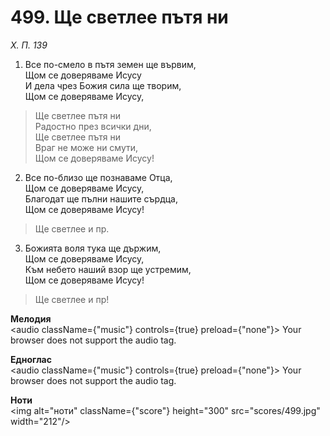 # 499. Ще светлее пътя ни  

*Х. П. 139*  

1. Все по-смело в пътя земен ще вървим,  
Щом се доверяваме Исусу  
И дела чрез Божия сила ще творим,  
Щом се доверяваме Исусу,  

> Ще светлее пътя ни  
> Радостно през всички дни,  
> Ще светлее пътя ни  
> Враг не може ни смути,  
> Щом се доверяваме Исусу!  

2. Все по-близо ще познаваме Отца,  
Щом се доверяваме Исусу,  
Благодат ще пълни нашите сърдца,  
Щом се доверяваме Исусу!  

> Ще светлее и пр.  

3. Божията воля тука ще държим,  
Щом се доверяваме Исусу,  
Към небето наший взор ще устремим,  
Щом се доверяваме Исусу!  

> Ще светлее и пр!  

__Мелодия__  
<audio className={"music"} controls={true} preload={"none"}><source src="mp3/499.mp3" type="audio/mpeg"/>
Your browser does not support the audio tag.
</audio>  

__Едноглас__  
<audio className={"music"} controls={true} preload={"none"}><source src="transp/499.mp3" type="audio/mpeg"/>
Your browser does not support the audio tag.
</audio>  

__Ноти__  
<img alt="ноти" className={"score"} height="300" src="scores/499.jpg" width="212"/>
